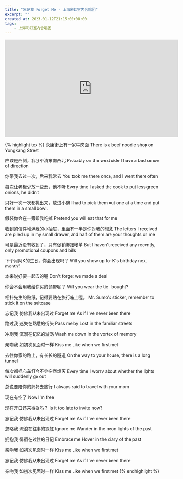 ```yaml
---
title: "忘记我 Forget Me - 上海彩虹室内合唱团"
excerpt: ""
created_at: 2023-01-12T21:15:00+08:00
tags:
    - 上海彩虹室内合唱团
---
```


<iframe width="560" height="315" src="https://www.youtube.com/embed/HDZ9hPNKU3I" title="YouTube video player" frameborder="0" allow="accelerometer; autoplay; clipboard-write; encrypted-media; gyroscope; picture-in-picture; web-share" allowfullscreen></iframe>

{% highlight tex %}
永康街上有一家牛肉面
There is a beef noodle shop on Yongkang Street

应该是西侧，我分不清东南西北
Probably on the west side
I have a bad sense of direction

你带我去过一次，后来我常去
You took me there once, and I went there often

每次让老板少放一些葱，他不听
Every time I asked the cook to put less green onions, he didn't

只好一次一次都挑出来，放进小碗
I had to pick them out one at a time and put them in a small bowl.

假装你会在一旁帮我吃掉
Pretend you will eat that for me

收到的信件堆满我的小抽屉，里面有一半是你对我的想念
The letters I received are piled up in my small drawer, and half of them are your thoughts on me

可是最近没有收到了，只有促销券跟帐单
But I haven't received any recently, only promotional coupons and bills

下个月阿K的生日，你会出现吗？
Will you show up for K's birthday next month?

本来说好要一起去的喔
Don't forget we made a deal

你会不会用我给你买的领带呢？
Will you wear the tie I bought?

相扑先生的贴纸，记得要贴在旅行箱上喔。
Mr. Sumo's sticker, remember to stick it on the suitcase

忘记我 仿佛我从未出现过
Forget me
As if I've never been there

路过我 迷失在熟悉的街头
Pass me by
Lost in the familiar streets

冲刷我 沉溺在记忆的漩涡
Wash me down
In the vortex of memory

亲吻我 如初次见面时一样
Kiss me
Like when we first met

去往你家的路上，有长长的隧道
On the way to your house, there is a long tunnel

每次都担心车灯会不会突然熄灭
Every time I worry about whether the lights will suddenly go out

总说要陪你的妈妈去旅行
I always said to travel with your mom

现在有空了
Now I'm free

现在开口还来得及吗？
Is it too late to invite now?

忘记我 仿佛我从未出现过
Forget me
As if I've never been there

忽略我 流浪在往事的霓虹
Ignore me
Wander in the neon lights of the past

拥抱我 徘徊在过往的日记
Embrace me
Hover in the diary of the past

亲吻我 如初次见面时一样
Kiss me
Like when we first met

忘记我 仿佛我从未出现过
Forget me
As if I've never been there

亲吻我 如初次见面时一样
Kiss me
Like when we first met
{% endhighlight %}